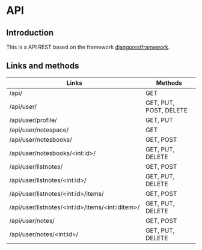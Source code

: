 # API

## Introduction

This is a API REST based on the framework [djangorestframework](https://www.django-rest-framework.org/).

## Links and methods

| Links                                                | Methods                |
| ---------------------------------------------------- | ---------------------- |
| /api/                                                | GET                    |
| /api/user/                                           | GET, PUT, POST, DELETE |
| /api/user/profile/                                   | GET, PUT               |
| /api/user/notespace/                                 | GET                    |
| /api/user/notesbooks/                                | GET, POST              |
| /api/user/notesbooks/\<int:id\>/                     | GET, PUT, DELETE       |
| /api/user/listnotes/                                 | GET, POST              |
| /api/user/listnotes/\<int:id\>/                      | GET, PUT, DELETE       |
| /api/user/listnotes/\<int:id\>/items/                | GET, POST              |
| /api/user/listnotes/\<int:id\>/items/\<int:iditem\>/ | GET, PUT, DELETE       |
| /api/user/notes/                                     | GET, POST              |
| /api/user/notes/\<int:id\>/                          | GET, PUT, DELETE       |
